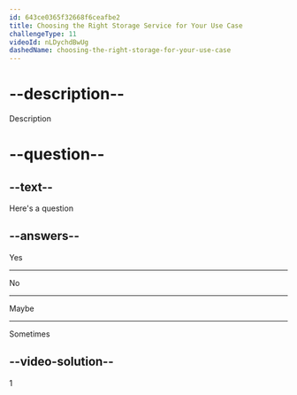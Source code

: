 ```yaml
---
id: 643ce0365f32668f6ceafbe2
title: Choosing the Right Storage Service for Your Use Case
challengeType: 11
videoId: nLDychdBwUg
dashedName: choosing-the-right-storage-for-your-use-case
---
```


# --description--

Description

# --question--

## --text--

Here's a question

## --answers--

Yes

---

No

---

Maybe

---

Sometimes

## --video-solution--

1


